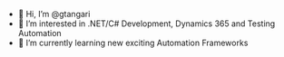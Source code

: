 - 👋 Hi, I’m @gtangari
- 👀 I’m interested in .NET/C# Development, Dynamics 365 and Testing Automation
- 🌱 I’m currently learning new exciting Automation Frameworks

<!---
gtangari/gtangari is a ✨ special ✨ repository because its `README.md` (this file) appears on your GitHub profile.
You can click the Preview link to take a look at your changes.
--->

